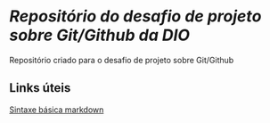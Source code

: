 # ***Repositório do desafio de projeto sobre Git/Github da DIO*** 
Repositório criado para o desafio de projeto sobre Git/Github

## Links úteis
[Sintaxe básica markdown](https://www.markdownguide.org/)
